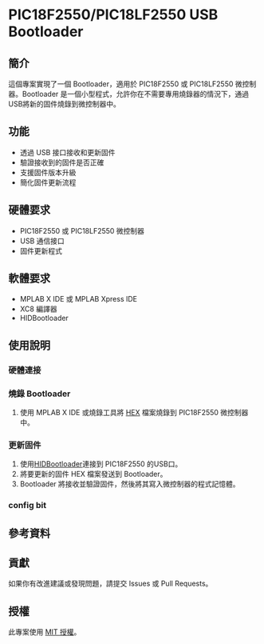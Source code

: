# PIC18F2550/PIC18LF2550 USB Bootloader

## 簡介
這個專案實現了一個 Bootloader，適用於 PIC18F2550 或 PIC18LF2550 微控制器。Bootloader 是一個小型程式，允許你在不需要專用燒錄器的情況下，通過USB將新的固件燒錄到微控制器中。

## 功能
- 透過 USB 接口接收和更新固件
- 驗證接收到的固件是否正確
- 支援固件版本升級
- 簡化固件更新流程

## 硬體要求
- PIC18F2550 或 PIC18LF2550 微控制器
- USB 通信接口
- 固件更新程式

## 軟體要求
- MPLAB X IDE 或 MPLAB Xpress IDE
- XC8 編譯器
- HIDBootloader

## 使用說明

  ### 硬體連接

  ### 燒錄 Bootloader
1. 使用 MPLAB X IDE 或燒錄工具將 [HEX](https://github.com/SuperRockManZero/PIC18F2550-Bootloader/blob/main/Code/production/Bootloader_PIC18F2550.production.hex) 檔案燒錄到 PIC18F2550 微控制器中。

  ### 更新固件
1. 使用[HIDBootloader](https://github.com/SuperRockManZero/PIC18F2550-Bootloader/blob/main/Manual%20and%20Win%20APP/Win/HIDBootloader.exe)連接到 PIC18F2550 的USB口。
2. 將要更新的固件 HEX 檔案發送到 Bootloader。
3. Bootloader 將接收並驗證固件，然後將其寫入微控制器的程式記憶體。

  ### config bit

## 參考資料

## 貢獻
如果你有改進建議或發現問題，請提交 Issues 或 Pull Requests。

## 授權

此專案使用 [MIT 授權](LICENSE)。
